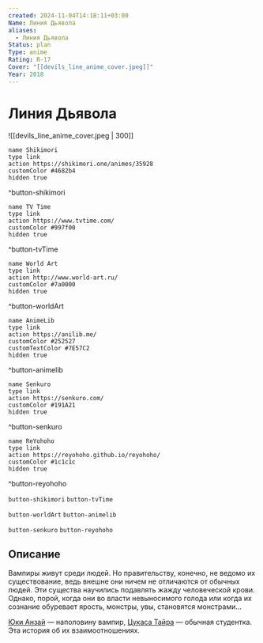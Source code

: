 ```yaml
---
created: 2024-11-04T14:18:11+03:00
Name: Линия Дьявола
aliases:
  - Линия Дьявола
Status: plan
Type: anime
Rating: R-17
Cover: "[[devils_line_anime_cover.jpeg]]"
Year: 2018
---
```


# Линия Дьявола

![[devils_line_anime_cover.jpeg | 300]]

```button
name Shikimori
type link
action https://shikimori.one/animes/35928
customColor #4682b4
hidden true
```
^button-shikimori

```button
name TV Time
type link
action https://www.tvtime.com/
customColor #997f00
hidden true
```
^button-tvTime

```button
name World Art
type link
action http://www.world-art.ru/
customColor #7a0000
hidden true
```
^button-worldArt

```button
name AnimeLib
type link
action https://anilib.me/
customColor #252527
customTextColor #7E57C2
hidden true
```
^button-animelib

```button
name Senkuro
type link
action https://senkuro.com/
customColor #191A21
hidden true
```
^button-senkuro

```button
name ReYohoho
type link
action https://reyohoho.github.io/reyohoho/
customColor #1c1c1c
hidden true
```
^button-reyohoho

`button-shikimori` `button-tvTime`

`button-worldArt` `button-animelib`

`button-senkuro` `button-reyohoho`

## Описание

Вампиры живут среди людей. Но правительству, конечно, не ведомо их существование, ведь внешне они ничем не отличаются от обычных людей. Эти существа научились подавлять жажду человеческой крови. Однако, порой, когда они во власти невыносимого голода или когда их сознание обуревает ярость, монстры, увы, становятся монстрами...

[Юки Анзай](https://shikimori.one/characters/138825-yuuki-anzai) — наполовину вампир, [Цукаса Тайра](https://shikimori.one/characters/138333-tsukasa-taira) — обычная студентка. Эта история об их взаимоотношениях.
